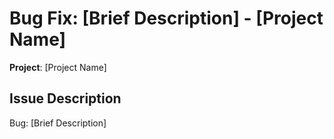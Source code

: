 # Bug Fix: [Brief Description] - [Project Name]

**Project**: [Project Name]

## Issue Description
Bug: [Brief Description]
